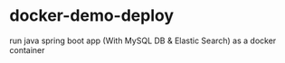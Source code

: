 # docker-demo-deploy
run java spring boot app (With MySQL DB &amp; Elastic Search) as a docker container
